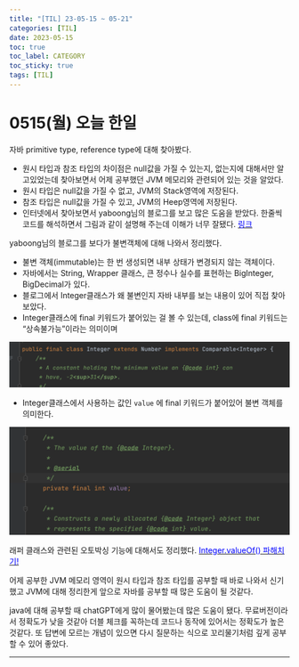 ```yaml
---
title: "[TIL] 23-05-15 ~ 05-21"
categories: [TIL]
date: 2023-05-15
toc: true
toc_label: CATEGORY
toc_sticky: true
tags: [TIL]
---
```


# 0515(월) 오늘 한일

자바 primitive type, reference type에 대해 찾아봤다.

- 원시 타입과 참조 타입의 차이점은 null값을 가질 수 있는지, 없는지에 대해서만 알고있었는데 찾아보면서 어제 공부했던 JVM 메모리와 관련되어 있는 것을 알았다.
- 원시 타입은 null값을 가질 수 없고, JVM의 Stack영역에 저장된다.
- 참조 타입은 null값을 가질 수 있고, JVM의 Heep영역에 저장된다.
- 인터넷에서 찾아보면서 yaboong님의 블로그를 보고 많은 도움을 받았다. 한줄씩 코드를 해석하면서 그림과 같이 설명해 주는데 이해가 너무 잘됐다. [<span style="color:blue">링크</span>](https://yaboong.github.io/java/2018/05/26/java-memory-management/)

yaboong님의 블로그를 보다가 불변객체에 대해 나와서 정리했다.

- 불변 객체(immutable)는 한 번 생성되면 내부 상태가 변경되지 않는 객체이다.
- 자바에서는 String, Wrapper 클래스, 큰 정수나 실수를 표현하는 BigInteger, BigDecimal가 있다.
- 블로그에서 Integer클래스가 왜 불변인지 자바 내부를 보는 내용이 있어 직접 찾아보았다.
- Integer클래스에 final 키워드가 붙어있는 걸 볼 수 있는데, class에 final 키워드는 “상속불가능”이라는 의미이며

<p align = "center"><img src='../../assets/images/posts/2023-05-15/t1.png' width="600"/></p>

- Integer클래스에서 사용하는 값인 `value` 에 final 키워드가 붙어있어 불변 객체를 의미한다.


<p align = "center"><img src='../../assets/images/posts/2023-05-15/t2.png' width="600"/></p>


래퍼 클래스와 관련된 오토박싱 기능에 대해서도 정리했다. [<span style="color:blue">Integer.valueOf() 파해치기!</span>](https://hstla.github.io/java/Integer_valueOf/) 

어제 공부한 JVM 메모리 영역이 원시 타입과 참조 타입를 공부할 때 바로 나와서 신기했고 JVM에 대해 정리한게 앞으로 자바를 공부할 때 많은 도움이 될 것같다.

java에 대해 공부할 때 chatGPT에게 많이 물어봤는데 많은 도움이 됐다. 무료버전이라서 정확도가 낮을 것같아 더블 체크를 꼭하는데 코드나 동작에 있어서는 정확도가 높은 것같다. 또 답변에 모르는 개념이 있으면 다시 질문하는 식으로 꼬리물기처럼 깊게 공부할 수 있어 좋았다.

---